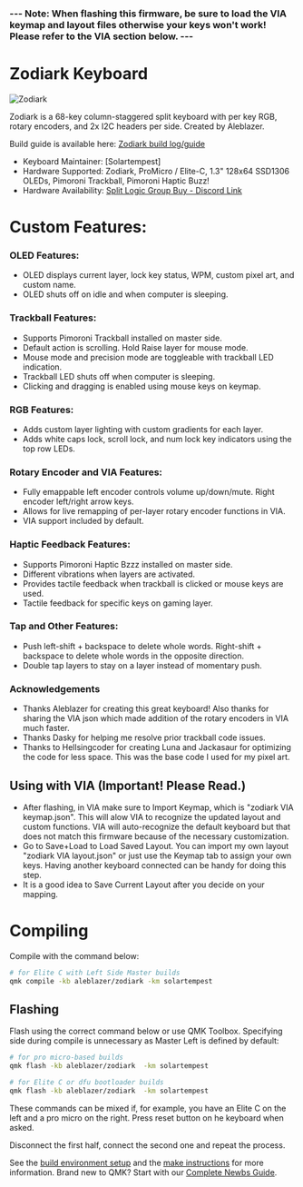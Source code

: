 ### --- Note: When flashing this firmware, be sure to load the VIA keymap and layout files otherwise your keys won't work! Please refer to the VIA section below. ---

# Zodiark Keyboard

![Zodiark](https://i.imgur.com/B7bDYeE.jpg)

Zodiark is a 68-key column-staggered split keyboard with per key RGB, rotary encoders, and 2x I2C headers per side. Created by Aleblazer.

Build guide is available here: [Zodiark build log/guide](https://www.splitlogic.xyz/buildguides/zodiark-build-guide)

* Keyboard Maintainer: [Solartempest]
* Hardware Supported: Zodiark, ProMicro / Elite-C, 1.3" 128x64 SSD1306 OLEDs, Pimoroni Trackball, Pimoroni Haptic Buzz!
* Hardware Availability: [Split Logic Group Buy - Discord Link](https://discord.gg/BCSbXwskVt)

# Custom Features:
### OLED Features:
-	OLED displays current layer, lock key status, WPM, custom pixel art, and custom name.
-	OLED shuts off on idle and when computer is sleeping.

### Trackball Features:
-   Supports Pimoroni Trackball installed on master side.
-	Default action is scrolling. Hold Raise layer for mouse mode.
-	Mouse mode and precision mode are toggleable with trackball LED indication.
-	Trackball LED shuts off when computer is sleeping.
-	Clicking and dragging is enabled using mouse keys on keymap.

### RGB Features:
-   Adds custom layer lighting with custom gradients for each layer.
-   Adds white caps lock, scroll lock, and num lock key indicators using the top row LEDs.

### Rotary Encoder and VIA Features:
-   Fully emappable left encoder controls volume up/down/mute. Right encoder left/right arrow keys.
-   Allows for  live remapping of per-layer rotary encoder functions in VIA.
-   VIA support included by default.

### Haptic Feedback Features:
-   Supports Pimoroni Haptic Bzzz installed on master side.
-	Different vibrations when layers are activated.
-	Provides tactile feedback when trackball is clicked or mouse keys are used.
-	Tactile feedback for specific keys on gaming layer.

### Tap and Other Features:
-   Push left-shift + backspace to delete whole words. Right-shift + backspace to delete whole words in the opposite direction.
-   Double tap layers to stay on a layer instead of momentary push.

### Acknowledgements
-   Thanks Aleblazer for creating this great keyboard! Also thanks for sharing the VIA json which made addition of the rotary encoders in VIA much faster.
-	Thanks Dasky for helping me resolve prior trackball code issues.
-	Thanks to Hellsingcoder for creating Luna and Jackasaur for optimizing the code for less space. This was the base code I used for my pixel art.

## Using with VIA (Important! Please Read.)

-   After flashing, in VIA make sure to Import Keymap, which is "zodiark VIA keymap.json". This will alow VIA to recognize the updated layout and custom functions. VIA will auto-recognize the default keyboard but that does not match this firmware because of the necessary customization.
-   Go to Save+Load to Load Saved Layout. You can import my own layout "zodiark VIA layout.json" or just use the Keymap tab to assign your own keys. Having another keyboard connected can be handy for doing this step.
-   It is a good idea to Save Current Layout after you decide on your mapping.


# Compiling

Compile with the command below:

```sh
# for Elite C with Left Side Master builds
qmk compile -kb aleblazer/zodiark -km solartempest
```

## Flashing

Flash using the correct command below or use QMK Toolbox. Specifying side during compile is unnecessary as Master Left is defined by default:

```sh
# for pro micro-based builds
qmk flash -kb aleblazer/zodiark  -km solartempest

# for Elite C or dfu bootloader builds
qmk flash -kb aleblazer/zodiark  -km solartempest
```

These commands can be mixed if, for example, you have an Elite C on the left and a pro micro on the right.
Press reset button on he keyboard when asked.

Disconnect the first half, connect the second one and repeat the process.


See the [build environment setup](https://docs.qmk.fm/#/getting_started_build_tools) and the [make instructions](https://docs.qmk.fm/#/getting_started_make_guide) for more information. Brand new to QMK? Start with our [Complete Newbs Guide](https://docs.qmk.fm/#/newbs).

